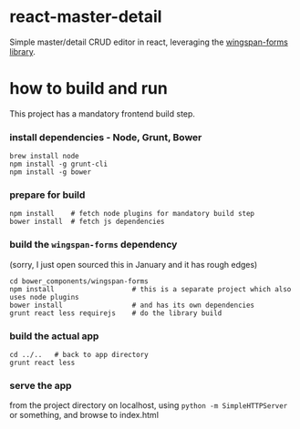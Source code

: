 react-master-detail
===================

Simple master/detail CRUD editor in react, leveraging the [wingspan-forms library](https://github.com/wingspan/wingspan-forms).

# how to build and run

This project has a mandatory frontend build step.

### install dependencies - Node, Grunt, Bower

    brew install node
    npm install -g grunt-cli
    npm install -g bower

### prepare for build

    npm install    # fetch node plugins for mandatory build step
    bower install  # fetch js dependencies

### build the `wingspan-forms` dependency
(sorry, I just open sourced this in January and it has rough edges)

    cd bower_components/wingspan-forms
    npm install                   # this is a separate project which also uses node plugins
    bower install                 # and has its own dependencies
    grunt react less requirejs    # do the library build

### build the actual app

    cd ../..   # back to app directory
    grunt react less

### serve the app
from the project directory on localhost, using `python -m SimpleHTTPServer` or something, and browse to index.html


